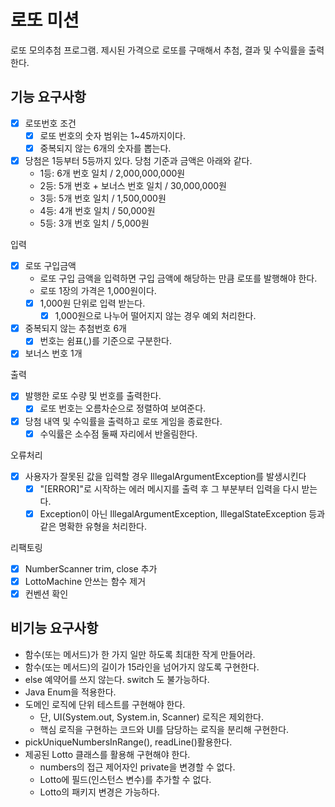 # 로또 미션

로또 모의추첨 프로그램.
제시된 가격으로 로또를 구매해서 추첨, 결과 및 수익률을 출력한다.

## 기능 요구사항

- [x] 로또번호 조건
  - [x] 로또 번호의 숫자 범위는 1~45까지이다.
  - [x] 중복되지 않는 6개의 숫자를 뽑는다.
- [x] 당첨은 1등부터 5등까지 있다. 당첨 기준과 금액은 아래와 같다.
  - 1등: 6개 번호 일치 / 2,000,000,000원
  - 2등: 5개 번호 + 보너스 번호 일치 / 30,000,000원
  - 3등: 5개 번호 일치 / 1,500,000원
  - 4등: 4개 번호 일치 / 50,000원
  - 5등: 3개 번호 일치 / 5,000원

입력
- [x] 로또 구입금액
  - 로또 구입 금액을 입력하면 구입 금액에 해당하는 만큼 로또를 발행해야 한다. 
  - 로또 1장의 가격은 1,000원이다.
  - [x] 1,000원 단위로 입력 받는다.
    - [x] 1,000원으로 나누어 떨어지지 않는 경우 예외 처리한다.
- [x] 중복되지 않는 추첨번호 6개
  - [x] 번호는 쉼표(,)를 기준으로 구분한다.
- [x] 보너스 번호 1개

출력
- [x] 발행한 로또 수량 및 번호를 출력한다.
  - [x] 로또 번호는 오름차순으로 정렬하여 보여준다.
- [x] 당첨 내역 및 수익률을 출력하고 로또 게임을 종료한다.
  - [x] 수익률은 소수점 둘째 자리에서 반올림한다.

오류처리
- [x] 사용자가 잘못된 값을 입력할 경우 IllegalArgumentException를 발생시킨다
  - [x] "[ERROR]"로 시작하는 에러 메시지를 출력 후 그 부분부터 입력을 다시 받는다.
  - [x] Exception이 아닌 IllegalArgumentException, IllegalStateException 등과 같은 명확한 유형을 처리한다.

리팩토링
- [x] NumberScanner trim, close 추가
- [x] LottoMachine 안쓰는 함수 제거
- [x] 컨벤션 확인

## 비기능 요구사항

- 함수(또는 메서드)가 한 가지 일만 하도록 최대한 작게 만들어라.
- 함수(또는 메서드)의 길이가 15라인을 넘어가지 않도록 구현한다.
- else 예약어를 쓰지 않는다. switch 도 불가능하다.
- Java Enum을 적용한다.
- 도메인 로직에 단위 테스트를 구현해야 한다. 
  - 단, UI(System.out, System.in, Scanner) 로직은 제외한다.
  - 핵심 로직을 구현하는 코드와 UI를 담당하는 로직을 분리해 구현한다.
- pickUniqueNumbersInRange(), readLine()활용한다.
- 제공된 Lotto 클래스를 활용해 구현해야 한다.
  - numbers의 접근 제어자인 private을 변경할 수 없다.
  - Lotto에 필드(인스턴스 변수)를 추가할 수 없다.
  - Lotto의 패키지 변경은 가능하다.